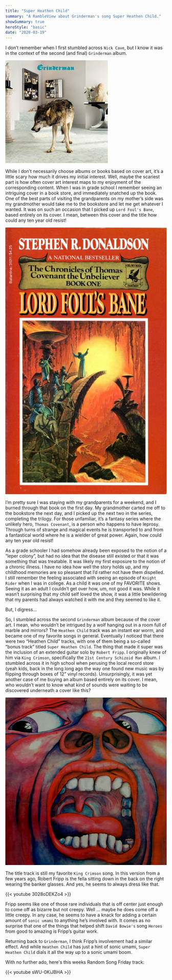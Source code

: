 ```yaml
---
title: "Super Heathen Child"
summary: "A RambleView about Grinderman's song Super Heathen Child."
showSummary: true
heroStyle: "basic"
date: "2020-03-19"
---
```


I don’t remember when I first stumbled across `Nick Cave`, but I know it was in the context of the second (and final) `Grinderman` album.

![](grinderman.jpg)

While I don’t necessarily choose albums or books based on cover art, it’s a little scary how much it drives my initial interest. Well, maybe the scariest part is how often cover art interest maps to my enjoyment of the corresponding content. When I was in grade school I remember seeing an intriguing cover in a book store, and immediately snatched up the book. One of the best parts of visiting the grandparents on my mother’s side was my grandmother would take me to the bookstore and let me get whatever I wanted. It was on such an occasion that I picked up `Lord Foul's Bane`, based entirely on its cover. I mean, between this cover and the title how could any ten year old resist!

![](lord-fouls-bane.jpg)


I’m pretty sure I was staying with my grandparents for a weekend, and I burned through that book on the first day. My grandmother carted me off to the bookstore the next day, and I picked up the next two in the series, completing the trilogy. For those unfamiliar, it’s a fantasy series where the unlikely hero, `Thomas Covenant`, is a person who happens to have leprosy. Through turns of strange and magical events he is transported to and from a fantastical world where he is a wielder of great power. Again, how could any ten year old resist!


As a grade schooler I had somehow already been exposed to the notion of a “leper colony”, but had no idea that the disease still existed or that it was something that was treatable. It was likely my first exposure to the notion of a chronic illness. I have no idea how well the story holds up, and my childhood memories are so pleasant that I’d rather not have them dispelled. I still remember the feeling associated with seeing an episode of `Knight Rider` when I was in college. As a child it was one of my FAVORITE shows. Seeing it as an adult I couldn’t get over how, um, not good it was. While it wasn’t surprising that my child self loved the show, it was a little bewildering that my parents had always watched it with me and they seemed to like it.


But, I digress…


So, I stumbled across the second `Grinderman` album because of the cover art. I mean, who wouldn’t be intrigued by a wolf hanging out in a room full of marble and mirrors? The `Heathen Child` track was an instant ear worm, and  became one of my favorite songs in general. Eventually I noticed that there were two “Heathen Child” tracks, with one of them being a so-called “bonus track” titled `Super Heathen Child`. The thing that made it super was the inclusion of an extended guitar solo by `Robert Fripp`. I originally knew of him via `King Crimson`, specifically the `21st Century Schizoid Man` album. I stumbled across it in high school when perusing the local record store (yeah kids, back in the long long ago the way one found new music was by flipping through boxes of 12” vinyl records). Unsurprisingly, it was yet another case of me buying an album based entirely on its cover. I mean, who wouldn’t want to know what kind of sounds were waiting to be discovered underneath a cover like this?

![](court-crimson-king.jpg)

The title track is still my favorite `King Crimson` song. In this version from a few years ago, Robert Fripp is the fella sitting down in the back on the right wearing the banker glasses. And yes, he seems to always dress like that.


{{< youtube 3028oDEKZo4 >}}


Fripp seems like one of those rare individuals that is off center just enough to come off as bizarre but not creepy. Well … maybe he does come off a little creepy. In any case, he seems to have a knack for adding a certain amount of `sonic umami` to anything he’s involved with. It comes as no surprise that one of the things that helped shift `David Bowie's` song `Heroes` from good to amazing is Fripp’s guitar work.

Returning back to `Grinderman`, I think Fripp’s involvement had a similar effect. And while `Heathen Child` has just a hint of sonic umami, `Super Heathen Child` dials it all the way up to a sonic umami boom.

With no further ado, here's this weeks Random Song Friday track:


{{< youtube sWU-0KiJBHA >}}

